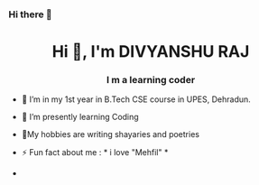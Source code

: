 ### Hi there 👋

<h1 align="center">Hi 👋, I'm DIVYANSHU RAJ</h1>
<h3 align="center">I m a learning coder</h3>

- 🔭 I’m in my 1st year in B.Tech CSE course in UPES, Dehradun.
- 🌱 I’m presently learning Coding
- 💬My hobbies are writing shayaries and poetries

- ⚡ Fun fact about me :  * i love "Mehfil" *
- 
